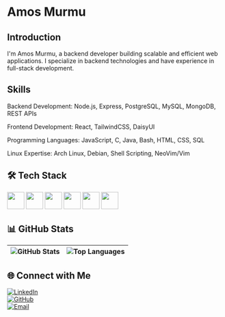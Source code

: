 # Amos Murmu

## Introduction
I'm Amos Murmu, a backend developer building scalable and efficient web applications. I specialize in backend technologies and have experience in full-stack development.

## Skills
Backend Development: Node.js, Express, PostgreSQL, MySQL, MongoDB, REST APIs

Frontend Development: React, TailwindCSS, DaisyUI

Programming Languages: JavaScript, C, Java, Bash, HTML, CSS, SQL

Linux Expertise: Arch Linux, Debian, Shell Scripting, NeoVim/Vim


<h2>🛠 Tech Stack</h2>
<p>
  <img src="https://cdn.jsdelivr.net/gh/devicons/devicon/icons/nodejs/nodejs-original.svg" width="40" height="40"/>
  <img src="https://cdn.jsdelivr.net/gh/devicons/devicon/icons/express/express-original.svg" width="40" height="40"/>
  <img src="https://cdn.jsdelivr.net/gh/devicons/devicon/icons/postgresql/postgresql-original.svg" width="40" height="40"/>
  <img src="https://cdn.jsdelivr.net/gh/devicons/devicon/icons/mongodb/mongodb-original.svg" width="40" height="40"/>
  <img src="https://cdn.jsdelivr.net/gh/devicons/devicon/icons/react/react-original.svg" width="40" height="40"/>
  <img src="https://cdn.jsdelivr.net/gh/devicons/devicon/icons/tailwindcss/tailwindcss-original.svg" width="40" height="40"/>
</p>



## 📊 GitHub Stats

| ![GitHub Stats](https://github-readme-stats.vercel.app/api?username=amosmurmu&show_icons=true&theme=dracula) | ![Top Languages](https://github-readme-stats.vercel.app/api/top-langs/?username=amosmurmu&layout=compact&theme=dracula&langs_count=8) |
|---|---|


## 🌐 Connect with Me

[![LinkedIn](https://img.shields.io/badge/LinkedIn-amosmurmu-blue?style=flat-square)](https://linkedin.com/in/amosmurmu002)  
[![GitHub](https://img.shields.io/badge/GitHub-amosmurmu-green?style=flat-square)](https://github.com/amosmurmu)  
[![Email](https://img.shields.io/badge/Email-amosmurmu002@gmail.com-red?style=flat-square)](mailto:amosmurmu002@gmail.com)  
